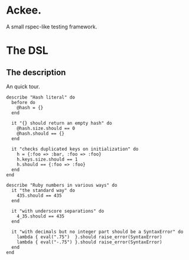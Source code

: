 Ackee.
====== 

A small rspec-like testing framework. 

The DSL 
=======

The description
---------------- 

An quick tour. 

    describe "Hash literal" do
      before do
        @hash = {}
      end
      
      it "{} should return an empty hash" do
        @hash.size.should == 0
        @hash.should == {}
      end
      
      it "checks duplicated keys on initialization" do
        h = {:foo => :bar, :foo => :foo}
        h.keys.size.should == 1
        h.should == {:foo => :foo}
      end
    end
     
    describe "Ruby numbers in various ways" do
      it "the standard way" do
        435.should == 435
      end
     
      it "with underscore separations" do
        4_35.should == 435
      end
      
      it "with decimals but no integer part should be a SyntaxError" do
        lambda { eval(".75")  }.should raise_error(SyntaxError)
        lambda { eval("-.75") }.should raise_error(SyntaxError)
      end
    end
